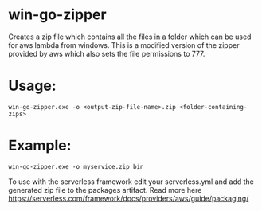 # win-go-zipper
Creates a zip file which contains all the files in a folder which can be used for aws lambda from windows. This is a modified version of the zipper provided by aws which also sets the file permissions to 777.

# Usage:
`win-go-zipper.exe -o <output-zip-file-name>.zip <folder-containing-zips>`

# Example:
`win-go-zipper.exe -o myservice.zip bin`

To use with the serverless framework edit your serverless.yml and add the generated zip file to the packages artifact. Read more here https://serverless.com/framework/docs/providers/aws/guide/packaging/
